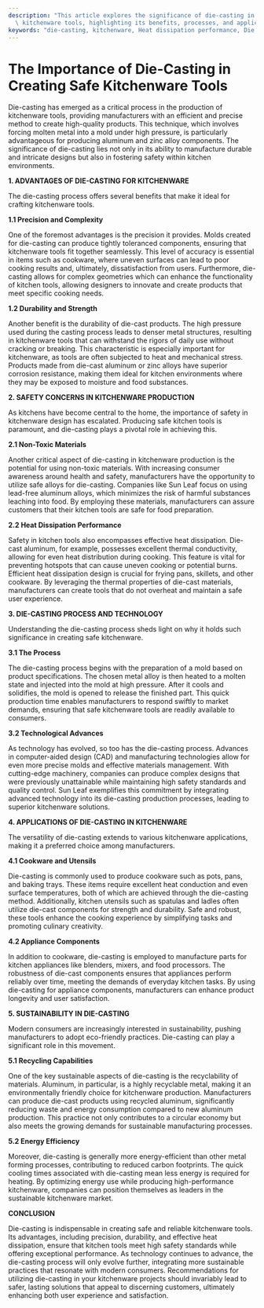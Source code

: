 ```yaml
---
description: "This article explores the significance of die-casting in the manufacturing of safe\
  \ kitchenware tools, highlighting its benefits, processes, and applications."
keywords: "die-casting, kitchenware, Heat dissipation performance, Die casting process"
---
```

# The Importance of Die-Casting in Creating Safe Kitchenware Tools

Die-casting has emerged as a critical process in the production of kitchenware tools, providing manufacturers with an efficient and precise method to create high-quality products. This technique, which involves forcing molten metal into a mold under high pressure, is particularly advantageous for producing aluminum and zinc alloy components. The significance of die-casting lies not only in its ability to manufacture durable and intricate designs but also in fostering safety within kitchen environments.

**1. ADVANTAGES OF DIE-CASTING FOR KITCHENWARE**

The die-casting process offers several benefits that make it ideal for crafting kitchenware tools. 

**1.1 Precision and Complexity**

One of the foremost advantages is the precision it provides. Molds created for die-casting can produce tightly toleranced components, ensuring that kitchenware tools fit together seamlessly. This level of accuracy is essential in items such as cookware, where uneven surfaces can lead to poor cooking results and, ultimately, dissatisfaction from users. Furthermore, die-casting allows for complex geometries which can enhance the functionality of kitchen tools, allowing designers to innovate and create products that meet specific cooking needs.

**1.2 Durability and Strength**

Another benefit is the durability of die-cast products. The high pressure used during the casting process leads to denser metal structures, resulting in kitchenware tools that can withstand the rigors of daily use without cracking or breaking. This characteristic is especially important for kitchenware, as tools are often subjected to heat and mechanical stress. Products made from die-cast aluminum or zinc alloys have superior corrosion resistance, making them ideal for kitchen environments where they may be exposed to moisture and food substances.

**2. SAFETY CONCERNS IN KITCHENWARE PRODUCTION**

As kitchens have become central to the home, the importance of safety in kitchenware design has escalated. Producing safe kitchen tools is paramount, and die-casting plays a pivotal role in achieving this.

**2.1 Non-Toxic Materials**

Another critical aspect of die-casting in kitchenware production is the potential for using non-toxic materials. With increasing consumer awareness around health and safety, manufacturers have the opportunity to utilize safe alloys for die-casting. Companies like Sun Leaf focus on using lead-free aluminum alloys, which minimizes the risk of harmful substances leaching into food. By employing these materials, manufacturers can assure customers that their kitchen tools are safe for food preparation.

**2.2 Heat Dissipation Performance**

Safety in kitchen tools also encompasses effective heat dissipation. Die-cast aluminum, for example, possesses excellent thermal conductivity, allowing for even heat distribution during cooking. This feature is vital for preventing hotspots that can cause uneven cooking or potential burns. Efficient heat dissipation design is crucial for frying pans, skillets, and other cookware. By leveraging the thermal properties of die-cast materials, manufacturers can create tools that do not overheat and maintain a safe user experience.

**3. DIE-CASTING PROCESS AND TECHNOLOGY**

Understanding the die-casting process sheds light on why it holds such significance in creating safe kitchenware.

**3.1 The Process**

The die-casting process begins with the preparation of a mold based on product specifications. The chosen metal alloy is then heated to a molten state and injected into the mold at high pressure. After it cools and solidifies, the mold is opened to release the finished part. This quick production time enables manufacturers to respond swiftly to market demands, ensuring that safe kitchenware tools are readily available to consumers.

**3.2 Technological Advances**

As technology has evolved, so too has the die-casting process. Advances in computer-aided design (CAD) and manufacturing technologies allow for even more precise molds and effective materials management. With cutting-edge machinery, companies can produce complex designs that were previously unattainable while maintaining high safety standards and quality control. Sun Leaf exemplifies this commitment by integrating advanced technology into its die-casting production processes, leading to superior kitchenware solutions.

**4. APPLICATIONS OF DIE-CASTING IN KITCHENWARE**

The versatility of die-casting extends to various kitchenware applications, making it a preferred choice among manufacturers.

**4.1 Cookware and Utensils**

Die-casting is commonly used to produce cookware such as pots, pans, and baking trays. These items require excellent heat conduction and even surface temperatures, both of which are achieved through the die-casting method. Additionally, kitchen utensils such as spatulas and ladles often utilize die-cast components for strength and durability. Safe and robust, these tools enhance the cooking experience by simplifying tasks and promoting culinary creativity.

**4.2 Appliance Components**

In addition to cookware, die-casting is employed to manufacture parts for kitchen appliances like blenders, mixers, and food processors. The robustness of die-cast components ensures that appliances perform reliably over time, meeting the demands of everyday kitchen tasks. By using die-casting for appliance components, manufacturers can enhance product longevity and user satisfaction.

**5. SUSTAINABILITY IN DIE-CASTING**

Modern consumers are increasingly interested in sustainability, pushing manufacturers to adopt eco-friendly practices. Die-casting can play a significant role in this movement.

**5.1 Recycling Capabilities**

One of the key sustainable aspects of die-casting is the recyclability of materials. Aluminum, in particular, is a highly recyclable metal, making it an environmentally friendly choice for kitchenware production. Manufacturers can produce die-cast products using recycled aluminum, significantly reducing waste and energy consumption compared to new aluminum production. This practice not only contributes to a circular economy but also meets the growing demands for sustainable manufacturing processes.

**5.2 Energy Efficiency**

Moreover, die-casting is generally more energy-efficient than other metal forming processes, contributing to reduced carbon footprints. The quick cooling times associated with die-casting mean less energy is required for heating. By optimizing energy use while producing high-performance kitchenware, companies can position themselves as leaders in the sustainable kitchenware market.

**CONCLUSION**

Die-casting is indispensable in creating safe and reliable kitchenware tools. Its advantages, including precision, durability, and effective heat dissipation, ensure that kitchen tools meet high safety standards while offering exceptional performance. As technology continues to advance, the die-casting process will only evolve further, integrating more sustainable practices that resonate with modern consumers. Recommendations for utilizing die-casting in your kitchenware projects should invariably lead to safer, lasting solutions that appeal to discerning customers, ultimately enhancing both user experience and satisfaction.
